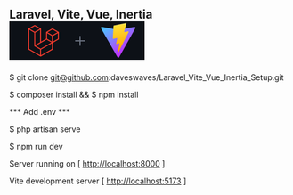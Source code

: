 ## Laravel, Vite, Vue, Inertia <img src="readme.png" alt="Logo">

$ git clone git@github.com:daveswaves/Laravel_Vite_Vue_Inertia_Setup.git

$ composer install && $ npm install

*** Add .env ***

$ php artisan serve

$ npm run dev

Server running on [ [http://localhost:8000](http://localhost:8000) ]

Vite development server  [ [http://localhost:5173](http://localhost:5173) ]
